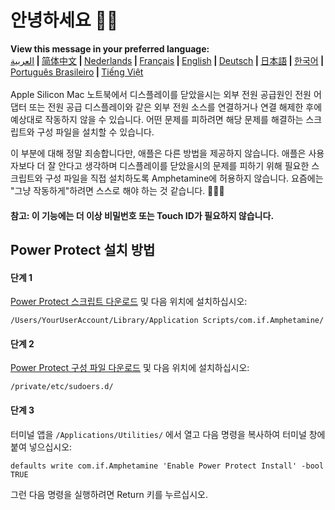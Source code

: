 # 안녕하세요 👋🏼
<b>View this message in your preferred language:</b><br><a href="https://x74353.github.io/Amphetamine-Power-Protect/Localized/PowerProtectInstall_Arabic.html">العربية</a><b> | </b><a href="https://x74353.github.io/Amphetamine-Power-Protect/Localized/PowerProtectInstall_ChineseSimplified.html">简体中文<a><b> | </b><a href="https://x74353.github.io/Amphetamine-Power-Protect/Localized/PowerProtectInstall_Dutch.html">Nederlands</a><b> | </b><a href="https://x74353.github.io/Amphetamine-Power-Protect/Localized/PowerProtectInstall_French.html">Français</a><b> | </b><a href="https://x74353.github.io/Amphetamine-Power-Protect/">English</a><b> | </b><a href="https://x74353.github.io/Amphetamine-Power-Protect/Localized/PowerProtectInstall_German.html">Deutsch</a><b> | </b><a href="https://x74353.github.io/Amphetamine-Power-Protect/Localized/PowerProtectInstall_Japanese.html">日本語</a><b> | </b><a href="https://x74353.github.io/Amphetamine-Power-Protect/Localized/PowerProtectInstall_Korean.html">한국어</a><b> | </b><a href="https://x74353.github.io/Amphetamine-Power-Protect/Localized/PowerProtectInstall_Portuguese.html">Português Brasileiro</a><b> | </b><a href="https://x74353.github.io/Amphetamine-Power-Protect/Localized/PowerProtectInstall_Vietnamese.html">Tiếng Việt</a>
<br><br>
Apple Silicon Mac 노트북에서 디스플레이를 닫았을시는 외부 전원 공급원인 전원 어댑터 또는 전원 공급 디스플레이와 같은 외부 전원 소스를 연결하거나 연결 해제한 후에 예상대로 작동하지 않을 수 있습니다. 어떤 문제를 피하려면 해당 문제를 해결하는 스크립트와 구성 파일을 설치할 수 있습니다.

이 부분에 대해 정말 죄송합니다만, 애플은 다른 방법을 제공하지 않습니다. 애플은 사용자보다 더 잘 안다고 생각하며 디스플레이를 닫았을시의 문제를 피하기 위해 필요한 스크립트와 구성 파일을 직접 설치하도록 Amphetamine에 허용하지 않습니다. 요즘에는 "그냥 작동하게"하려면 스스로 해야 하는 것 같습니다. 🔨💪🏼

<h4>참고: 이 기능에는 더 이상 비밀번호 또는 Touch ID가 필요하지 않습니다.</h4>

## Power Protect 설치 방법

<h4>단계 1</h4>
<a href="https://raw.githubusercontent.com/x74353/Amphetamine/master/Files/PowerProtect_Script.zip">Power Protect 스크립트 다운로드</a> 및 다음 위치에 설치하십시오:<br>

```
/Users/YourUserAccount/Library/Application Scripts/com.if.Amphetamine/
```

<h4>단계 2</h4>

<a href="https://raw.githubusercontent.com/x74353/Amphetamine/master/Files/PowerProtect_Configuration.zip">Power Protect 구성 파일 다운로드</a> 및 다음 위치에 설치하십시오:

```
/private/etc/sudoers.d/
```

<h4>단계 3</h4>

터미널 앱을 ```/Applications/Utilities/``` 에서 열고 다음 명령을 복사하여 터미널 창에 붙여 넣으십시오:

```
defaults write com.if.Amphetamine 'Enable Power Protect Install' -bool TRUE
```

그런 다음 명령을 실행하려면 Return 키를 누르십시오.
